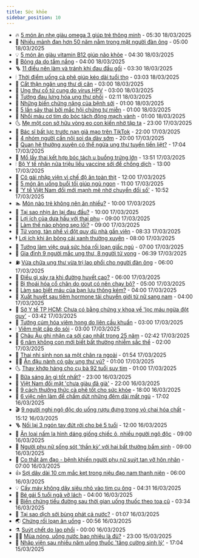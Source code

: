 ```yaml
---
title: Sức khỏe
sidebar_position: 10
---
```


<!-- vnexpress-suc-khoe:START -->
- 🔥 [5 món ăn nhẹ giàu omega 3 giúp trẻ thông minh](https://vnexpress.net/5-mon-an-nhe-giau-omega-3-giup-tre-thong-minh-4862685.html) - 05:30 18/03/2025
- 🥰 [Nhiều mảnh đạn hơn 50 năm nằm trong mặt người đàn ông](https://vnexpress.net/nhieu-manh-dan-hon-50-nam-nam-trong-mat-nguoi-dan-ong-4862403.html) - 05:00 18/03/2025
- 💡 [5 món ăn giàu vitamin B12 giúp não khỏe](https://vnexpress.net/5-mon-an-giau-vitamin-b12-giup-nao-khoe-4862654.html) - 04:30 18/03/2025
- 🤗 [Bỏng da do tắm nắng](https://vnexpress.net/bong-da-do-tam-nang-4862640.html) - 04:00 18/03/2025
- 🪜 [11 điều nên làm và tránh khi đau đầu gối](https://vnexpress.net/11-dieu-nen-lam-va-tranh-khi-dau-dau-goi-4862454.html) - 03:30 18/03/2025
- 🕯 [Thời điểm uống cà phê giúp kéo dài tuổi thọ](https://vnexpress.net/thoi-diem-uong-ca-phe-giup-keo-dai-tuoi-tho-4862453.html) - 03:03 18/03/2025
- 🤭 [Cắt thận ngăn ung thư di căn](https://vnexpress.net/cat-than-ngan-ung-thu-di-can-4862635.html) - 03:00 18/03/2025
- 👀 [Ung thư cổ tử cung do virus HPV](https://vnexpress.net/ung-thu-co-tu-cung-do-virus-hpv-4862366.html) - 03:00 18/03/2025
- 🌋 [Tưởng đau lưng hóa ung thư phổi](https://vnexpress.net/tuong-dau-lung-hoa-ung-thu-phoi-4862481.html) - 02:11 18/03/2025
- 🫶 [Những biến chứng nặng của bệnh sởi](https://vnexpress.net/nhung-bien-chung-nang-cua-benh-soi-4862549.html) - 01:00 18/03/2025
- 🦆 [5 lần sảy thai bởi mắc hội chứng tự miễn](https://vnexpress.net/5-lan-say-thai-boi-mac-hoi-chung-tu-mien-4862444.html) - 01:00 18/03/2025
- 🚀 [Nhồi máu cơ tim do bóc tách động mạch vành](https://vnexpress.net/nhoi-mau-co-tim-do-boc-tach-dong-mach-vanh-4862378.html) - 01:00 18/03/2025
- 🌜 [Mẹ một con sở hữu vòng eo con kiến nhờ tập tạ](https://vnexpress.net/me-mot-con-so-huu-vong-eo-con-kien-nho-tap-ta-4862174.html) - 23:00 17/03/2025
- 🧰 [Bác sĩ bất lực trước nạn giả mạo trên TikTok](https://vnexpress.net/bac-si-bat-luc-truoc-nan-gia-mao-tren-tiktok-4861758.html) - 22:00 17/03/2025
- 💫 [4 nhóm người cần nội soi dạ dày sớm](https://vnexpress.net/4-nhom-nguoi-can-noi-soi-da-day-som-vnepre-4861142.html) - 20:00 17/03/2025
- 🌝 [Quan hệ thường xuyên có thể ngừa ung thư tuyến tiền liệt?](https://vnexpress.net/quan-he-thuong-xuyen-co-the-ngua-ung-thu-tuyen-tien-liet-4861856.html) - 17:04 17/03/2025
- 🗽 [Mổ lấy thai kết hợp bóc tách u buồng trứng lớn](https://vnexpress.net/mo-lay-thai-ket-hop-boc-tach-u-buong-trung-lon-4862474.html) - 13:51 17/03/2025
- 🕯 [Bộ Y tế nhận nửa triệu liều vaccine sởi để chống dịch](https://vnexpress.net/bo-y-te-nhan-nua-trieu-lieu-vaccine-soi-de-chong-dich-4862451.html) - 13:00 17/03/2025
- 🦅 [Cô gái nhập viện vì chế độ ăn toàn thịt](https://vnexpress.net/co-gai-nhap-vien-vi-che-do-an-toan-thit-4862438.html) - 12:00 17/03/2025
- 🦆 [5 món ăn uống buổi tối giúp ngủ ngon](https://vnexpress.net/5-mon-an-uong-buoi-toi-giup-ngu-ngon-4862326.html) - 11:00 17/03/2025
- 🎊 [&#39;Y tế Việt Nam đổi mới mạnh mẽ nhờ chuyển đổi số&#39;](https://vnexpress.net/y-te-viet-nam-doi-moi-manh-me-nho-chuyen-doi-so-4862363.html) - 10:52 17/03/2025
- 🏊 [Món nào trẻ không nên ăn nhiều?](https://vnexpress.net/mon-nao-tre-khong-nen-an-nhieu-4862335.html) - 10:00 17/03/2025
- 📝 [Tại sao nhịn ăn lại đau đầu?](https://vnexpress.net/tai-sao-nhin-an-lai-dau-dau-4862268.html) - 10:00 17/03/2025
- 💯 [Lợi ích của dưa hấu với thai phụ](https://vnexpress.net/loi-ich-cua-dua-hau-voi-thai-phu-4862264.html) - 09:00 17/03/2025
- 🌊 [Làm thế nào phòng sẹo lồi?](https://vnexpress.net/lam-the-nao-phong-seo-loi-4862227.html) - 09:00 17/03/2025
- 🚀 [Tử vong, tàn phế vì đột quỵ dù nhà gần viện](https://vnexpress.net/tu-vong-tan-phe-vi-dot-quy-du-nha-gan-vien-4862199.html) - 08:33 17/03/2025
- 🕴 [Lợi ích khi ăn bông cải xanh thường xuyên](https://vnexpress.net/loi-ich-khi-an-bong-cai-xanh-thuong-xuyen-4862207.html) - 08:00 17/03/2025
- 🗽 [Tưởng làm việc quá sức hóa rối loạn giấc ngủ](https://vnexpress.net/tuong-lam-viec-qua-suc-hoa-roi-loan-giac-ngu-4862286.html) - 07:00 17/03/2025
- 🎡 [Gia đình 9 người mắc ung thư, 8 người tử vong](https://vnexpress.net/gia-dinh-9-nguoi-mac-ung-thu-8-nguoi-tu-vong-4862249.html) - 06:39 17/03/2025
- ⛽️ [Vừa chữa ung thư vừa trị lao phổi cho người đàn ông](https://vnexpress.net/vua-chua-ung-thu-vua-tri-lao-phoi-cho-nguoi-dan-ong-4862263.html) - 06:00 17/03/2025
- 🦆 [Điều gì xảy ra khi đường huyết cao?](https://vnexpress.net/dieu-gi-xay-ra-khi-duong-huyet-cao-4862188.html) - 06:00 17/03/2025
- 🤩 [Bị thoái hóa cổ chân do gout có nên chạy bộ?](https://vnexpress.net/bi-thoai-hoa-co-chan-do-gout-co-nen-chay-bo-4862202.html) - 05:00 17/03/2025
- 🦒 [Làm sao biết máu của bạn lưu thông kém?](https://vnexpress.net/lam-sao-biet-mau-cua-ban-luu-thong-kem-4862181.html) - 04:00 17/03/2025
- 💫 [Xuất huyết sau tiêm hormone tái chuyển giới từ nữ sang nam](https://vnexpress.net/xuat-huyet-sau-tiem-hormone-tai-chuyen-gioi-tu-nu-sang-nam-4860991.html) - 04:00 17/03/2025
- 🐘 [Sở Y tế TP HCM: Chưa có bằng chứng y khoa về &#39;lọc máu ngừa đột quỵ&#39;](https://vnexpress.net/so-y-te-tp-hcm-chua-co-bang-chung-y-khoa-ve-loc-mau-ngua-dot-quy-4862135.html) - 03:42 17/03/2025
- 🚀 [Tưởng cúm hóa viêm họng do liên cầu khuẩn](https://vnexpress.net/tuong-cum-hoa-viem-hong-do-lien-cau-khuan-4862166.html) - 03:00 17/03/2025
- 🕯 [Viêm mật cấp do sỏi](https://vnexpress.net/viem-mat-cap-do-soi-4862138.html) - 03:00 17/03/2025
- 🦏 [Châu Âu ghi nhận ca sởi cao nhất trong 25 năm](https://vnexpress.net/chau-au-ghi-nhan-ca-soi-cao-nhat-trong-25-nam-4862153.html) - 02:42 17/03/2025
- 🦄 [6 năm không con mới biết bất thường nhiễm sắc thể](https://vnexpress.net/6-nam-khong-con-moi-biet-bat-thuong-nhiem-sac-the-4861671.html) - 02:00 17/03/2025
- 🦒 [Thai nhi sinh non sa một chân ra ngoài](https://vnexpress.net/thai-nhi-sinh-non-sa-mot-chan-ra-ngoai-4862038.html) - 01:54 17/03/2025
- 👨‍🏫 [Ăn đậu nành có gây ung thư vú?](https://vnexpress.net/an-dau-nanh-co-gay-ung-thu-vu-4862088.html) - 01:00 17/03/2025
- 🌜 [Thay khớp háng cho cụ bà 92 tuổi suy tim](https://vnexpress.net/thay-khop-hang-cho-cu-ba-92-tuoi-suy-tim-4861923.html) - 01:00 17/03/2025
- 🚀 [Bữa sáng ăn gì tốt nhất?](https://vnexpress.net/bua-sang-an-gi-tot-nhat-4861884.html) - 23:00 16/03/2025
- 💃 [Việt Nam đối mặt &#39;chưa giàu đã già&#39;](https://vnexpress.net/viet-nam-doi-mat-chua-giau-da-gia-4861913.html) - 22:00 16/03/2025
- 💯 [9 cách thưởng thức cà phê tốt cho sức khỏe](https://vnexpress.net/9-cach-thuong-thuc-ca-phe-tot-cho-suc-khoe-4861071.html) - 18:00 16/03/2025
- 🤔 [6 việc nên làm để chấm dứt những đêm dài mất ngủ](https://vnexpress.net/6-viec-nen-lam-de-cham-dut-nhung-dem-dai-mat-ngu-4861061.html) - 17:02 16/03/2025
- 🎬 [9 người nghi ngộ độc do uống rượu đựng trong vỏ chai hóa chất](https://vnexpress.net/9-nguoi-nghi-ngo-doc-do-uong-ruou-dung-trong-vo-chai-hoa-chat-4862039.html) - 15:12 16/03/2025
- 🪜 [Nối lại 3 ngón tay đứt rời cho bé 5 tuổi](https://vnexpress.net/noi-lai-3-ngon-tay-dut-roi-cho-be-5-tuoi-4860948.html) - 12:00 16/03/2025
- 🦣 [Ăn loại nấm lạ hình dáng giống chiếc ô, nhiều người ngộ độc](https://vnexpress.net/an-loai-nam-la-hinh-dang-giong-chiec-o-nhieu-nguoi-ngo-doc-4861859.html) - 09:00 16/03/2025
- 🧐 [Người phụ nữ sống sót &#39;thần kỳ&#39; với hai bất thường bẩm sinh](https://vnexpress.net/nguoi-phu-nu-song-sot-than-ky-voi-hai-bat-thuong-bam-sinh-4861169.html) - 09:00 16/03/2025
- 🤡 [Co thắt âm đạo - bệnh khiến người phụ nữ suýt tan vỡ hôn nhân](https://vnexpress.net/co-that-am-dao-benh-khien-nguoi-phu-nu-suyt-tan-vo-hon-nhan-4861805.html) - 07:00 16/03/2025
- 👍 [Sợi dây dài 10 cm mắc kẹt trong niệu đạo nam thanh niên](https://vnexpress.net/soi-day-dai-10-cm-mac-ket-trong-nieu-dao-nam-thanh-nien-4861762.html) - 06:00 16/03/2025
- 💡 [Cấy máy không dây siêu nhỏ vào tim cụ ông](https://vnexpress.net/cay-may-khong-day-sieu-nho-vao-tim-cu-ong-4861921.html) - 04:31 16/03/2025
- 💯 [Bé gái 5 tuổi ngã vỡ lách](https://vnexpress.net/be-gai-5-tuoi-nga-vo-lach-4861882.html) - 04:00 16/03/2025
- 🧠 [Biến chứng tiểu đường sau thời gian uống thuốc theo toa cũ](https://vnexpress.net/bien-chung-tieu-duong-sau-thoi-gian-uong-thuoc-theo-toa-cu-4861861.html) - 03:34 16/03/2025
- 🎡 [Tại sao dịch sởi bùng phát cả nước?](https://vnexpress.net/tai-sao-dich-soi-bung-phat-ca-nuoc-4861855.html) - 01:07 16/03/2025
- 🌏 [Chứng rối loạn ăn uống](https://vnexpress.net/chung-roi-loan-an-uong-4861510.html) - 00:56 16/03/2025
- ⚗️ [Suýt chết do lao phổi](https://vnexpress.net/suyt-chet-do-lao-phoi-4861194.html) - 00:00 16/03/2025
- 👨‍🏫 [Mùa nóng, uống nước bao nhiêu là đủ?](https://vnexpress.net/mua-nong-uong-nuoc-bao-nhieu-la-du-4861216.html) - 23:00 15/03/2025
- 🤖 [Nhập viện sau nhiều năm uống thuốc &#39;tăng cường sinh lý&#39;](https://vnexpress.net/nhap-vien-sau-nhieu-nam-uong-thuoc-tang-cuong-sinh-ly-4860492.html) - 17:04 15/03/2025<!-- vnexpress-suc-khoe:END -->
